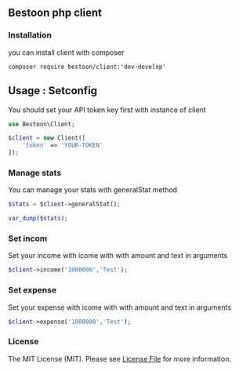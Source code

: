 ## Bestoon php client

### Installation

you can install client with composer
```
composer require bestoon/client:'dev-develop'
```

## Usage : Setconfig

You should set your API token key first with instance of client

```php
use Bestoon\Client;

$client = new Client([
    'token' => 'YOUR-TOKEN'
]);
```

### Manage stats
You can manage your stats with generalStat method

```php
$stats = $client->generalStat();

var_dump($stats);
```

### Set incom
Set your income with icome with with amount and text in arguments
```php
$client->income('1000000','Test');
```

### Set expense
Set your expense with icome with with amount and text in arguments
```php
$client->expense('1000000','Test');
```

### License
The MIT License (MIT). Please see [License File](LICENSE) for more information.